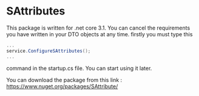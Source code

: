 # SAttributes

This package is written for .net core 3.1. You can cancel the requirements you have written in your DTO objects at any time.
firstly you must type this 

```c#
...
service.ConfigureSAttributes();
...
```

command in the startup.cs file. You can start using it later.

You can download the package from this link : https://www.nuget.org/packages/SAttribute/
